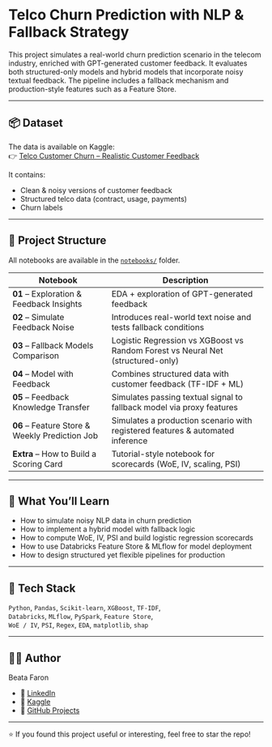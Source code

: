 # Telco Churn Prediction with NLP & Fallback Strategy

This project simulates a real-world churn prediction scenario in the telecom industry, enriched with GPT-generated customer feedback. It evaluates both structured-only models and hybrid models that incorporate noisy textual feedback. The pipeline includes a fallback mechanism and production-style features such as a Feature Store.

---

## 📦 Dataset

The data is available on Kaggle:  
👉 [Telco Customer Churn – Realistic Customer Feedback](https://www.kaggle.com/datasets/beatafaron/telco-customer-churn-realistic-customer-feedback)

It contains:
- Clean & noisy versions of customer feedback
- Structured telco data (contract, usage, payments)
- Churn labels

---

## 📘 Project Structure

All notebooks are available in the [`notebooks/`](notebooks) folder.

| Notebook | Description |
|----------|-------------|
| **01** – Exploration & Feedback Insights | EDA + exploration of GPT-generated feedback |
| **02** – Simulate Feedback Noise | Introduces real-world text noise and tests fallback conditions |
| **03** – Fallback Models Comparison | Logistic Regression vs XGBoost vs Random Forest vs Neural Net (structured-only) |
| **04** – Model with Feedback | Combines structured data with customer feedback (TF-IDF + ML) |
| **05** – Feedback Knowledge Transfer | Simulates passing textual signal to fallback model via proxy features |
| **06** – Feature Store & Weekly Prediction Job | Simulates a production scenario with registered features & automated inference |
| **Extra** – How to Build a Scoring Card | Tutorial-style notebook for scorecards (WoE, IV, scaling, PSI) |

---

## 🧠 What You’ll Learn

- How to simulate noisy NLP data in churn prediction
- How to implement a hybrid model with fallback logic
- How to compute WoE, IV, PSI and build logistic regression scorecards
- How to use Databricks Feature Store & MLflow for model deployment
- How to design structured yet flexible pipelines for production

---

## 🧰 Tech Stack

`Python`, `Pandas`, `Scikit-learn`, `XGBoost`, `TF-IDF`,  
`Databricks`, `MLflow`, `PySpark`, `Feature Store`,  
`WoE / IV`, `PSI`, `Regex`, `EDA`, `matplotlib`, `shap`

---

## 👩‍💻 Author

Beata Faron  
- 💼 [LinkedIn](https://www.linkedin.com/in/beata-faron-24764832/)  
- 🧠 [Kaggle](https://www.kaggle.com/beatafaron)  
- 📂 [GitHub Projects](https://github.com/BeataFaron)

---

⭐ If you found this project useful or interesting, feel free to star the repo!
